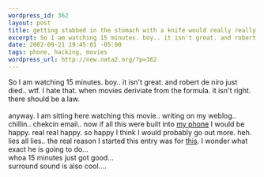 ```yaml
--- 
wordpress_id: 362
layout: post
title: getting stabbed in the stomach with a knife would really really hurt
excerpt: So I am watching 15 minutes. boy.. it isn't great. and robert de niro just died.. wtf. I hate that. when movies deriviate from the formula. it isn't right. there should be a law.anyway. I am sitting here watching this movie.. writing on my weblog.. chillin.. chekcin email.. now if all this were built into my phone I would be happy. real real ha...
date: 2002-09-21 19:45:01 -05:00
tags: phone, hacking, movies
wordpress_url: http://new.nata2.org/?p=362
---
```

So I am watching 15 minutes. boy.. it isn't great. and robert de niro just died.. wtf. I hate that. when movies deriviate from the formula. it isn't right. there should be a law.<br/><br/>anyway. I am sitting here watching this movie.. writing on my weblog.. chillin.. chekcin email.. now if all this were built into <a href="http://www.a500hacking.com">my phone</a> I would be happy. real real happy. so happy I think I would probably go out more. heh. lies all lies.. the real reason I started this entry was for <A href="http://abc.net.au/news/newsitems/s682222.htm">this</a>. I wonder what exact he is going to do... <br/>whoa 15 minutes just got good... 
<br/>surround sound is also cool....
